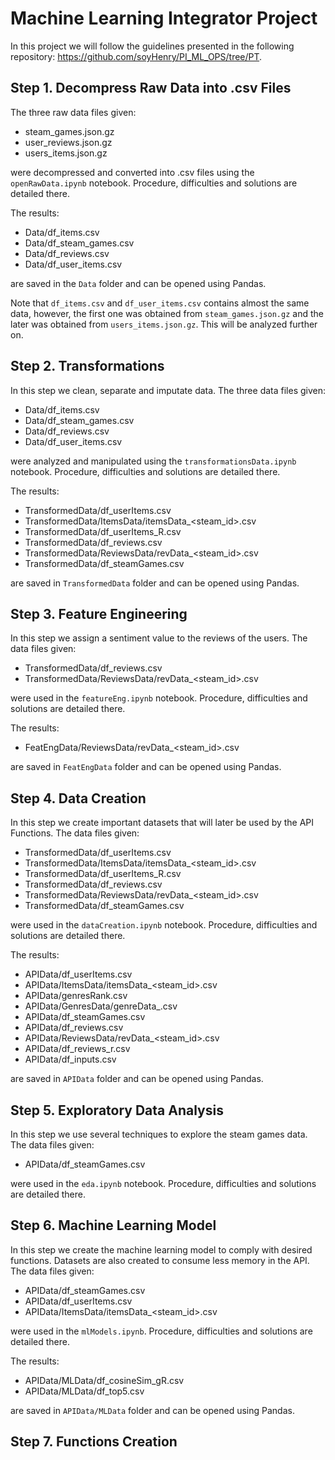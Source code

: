 # Machine Learning Integrator Project

In this project we will follow the guidelines presented in the following repository: <https://github.com/soyHenry/PI_ML_OPS/tree/PT>.

## Step 1. Decompress Raw Data into .csv Files

The three raw data files given:

- steam_games.json.gz
- user_reviews.json.gz
- users_items.json.gz

were decompressed and converted into .csv files using the `openRawData.ipynb` notebook. Procedure, difficulties and solutions are detailed there.

The results:

- Data/df_items.csv
- Data/df_steam_games.csv
- Data/df_reviews.csv
- Data/df_user_items.csv

are saved in the `Data` folder and can be opened using Pandas.

Note that `df_items.csv` and `df_user_items.csv` contains almost the same data, however, the first one was obtained from `steam_games.json.gz` and the later was obtained from `users_items.json.gz`. This will be analyzed further on.

## Step 2. Transformations

In this step we clean, separate and imputate data. The three data files given:

- Data/df_items.csv
- Data/df_steam_games.csv
- Data/df_reviews.csv
- Data/df_user_items.csv

were analyzed and manipulated using the `transformationsData.ipynb` notebook. Procedure, difficulties and solutions are detailed there.

The results:

- TransformedData/df_userItems.csv
- TransformedData/ItemsData/itemsData_<steam_id>.csv
- TransformedData/df_userItems_R.csv
- TransformedData/df_reviews.csv
- TransformedData/ReviewsData/revData_<steam_id>.csv
- TransformedData/df_steamGames.csv

are saved in `TransformedData` folder and can be opened using Pandas.

## Step 3. Feature Engineering

In this step we assign a sentiment value to the reviews of the users. The data files given:

- TransformedData/df_reviews.csv
- TransformedData/ReviewsData/revData_<steam_id>.csv

were used in the `featureEng.ipynb` notebook. Procedure, difficulties and solutions are detailed there.

The results:

- FeatEngData/ReviewsData/revData_<steam_id>.csv

are saved in `FeatEngData` folder and can be opened using Pandas.

## Step 4. Data Creation

In this step we create important datasets that will later be used by the API Functions. The data files given:

- TransformedData/df_userItems.csv
- TransformedData/ItemsData/itemsData_<steam_id>.csv
- TransformedData/df_userItems_R.csv
- TransformedData/df_reviews.csv
- TransformedData/ReviewsData/revData_<steam_id>.csv
- TransformedData/df_steamGames.csv

were used in the `dataCreation.ipynb` notebook. Procedure, difficulties and solutions are detailed there.

The results:

- APIData/df_userItems.csv
- APIData/ItemsData/itemsData_<steam_id>.csv
- APIData/genresRank.csv
- APIData/GenresData/genreData_<genre>.csv
- APIData/df_steamGames.csv
- APIData/df_reviews.csv
- APIData/ReviewsData/revData_<steam_id>.csv
- APIData/df_reviews_r.csv
- APIData/df_inputs.csv

are saved in `APIData` folder and can be opened using Pandas.

## Step 5. Exploratory Data Analysis

In this step we use several techniques to explore the steam games data. The data files given:

- APIData/df_steamGames.csv

were used in the `eda.ipynb` notebook. Procedure, difficulties and solutions are detailed there.

## Step 6. Machine Learning Model

In this step we create the machine learning model to comply with desired functions. Datasets are also created to consume less memory in the API. The data files given:

- APIData/df_steamGames.csv
- APIData/df_userItems.csv
- APIData/ItemsData/itemsData_<steam_id>.csv

were used in the `mlModels.ipynb`. Procedure, difficulties and solutions are detailed there.

The results:

- APIData/MLData/df_cosineSim_gR.csv
- APIData/MLData/df_top5.csv

are saved in `APIData/MLData` folder and can be opened using Pandas.

## Step 7. Functions Creation
